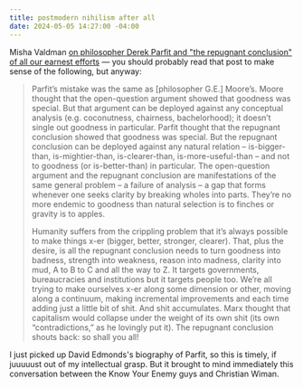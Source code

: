 ```yaml
---
title: postmodern nihilism after all
date: 2024-05-05 14:27:00 -04:00
---
```


Misha Valdman [on philosopher Derek Parfit and "the repugnant conclusion" of all our earnest efforts](https://zworld.substack.com/p/could-i-make-you-eat-shit?utm_source=substack&utm_medium=email) — you should probably read that post to make sense of the following, but anyway:

>Parfit’s mistake was the same as [philosopher G.E.] Moore’s. Moore thought that the open-question argument showed that goodness was special. But that argument can be deployed against any conceptual analysis (e.g. coconutness, chairness, bachelorhood); it doesn’t single out goodness in particular. Parfit thought that the repugnant conclusion showed that goodness was special. But the repugnant conclusion can be deployed against any natural relation – is-bigger-than, is-mightier-than, is-clearer-than, is-more-useful-than – and not to goodness (or is-better-than) in particular. The open-question argument and the repugnant conclusion are manifestations of the same general problem – a failure of analysis – a gap that forms whenever one seeks clarity by breaking wholes into parts. They’re no more endemic to goodness than natural selection is to finches or gravity is to apples.
>
>Humanity suffers from the crippling problem that it’s always possible to make things x-er (bigger, better, stronger, clearer). That, plus the desire, is all the repugnant conclusion needs to turn goodness into badness, strength into weakness, reason into madness, clarity into mud, A to B to C and all the way to Z. It targets governments, bureaucracies and institutions but it targets people too. We’re all trying to make ourselves x-er along some dimension or other, moving along a continuum, making incremental improvements and each time adding just a little bit of shit. And shit accumulates. Marx thought that capitalism would collapse under the weight of its own shit (its own “contradictions,” as he lovingly put it). The repugnant conclusion shouts back: so shall you all!

I just picked up David Edmonds's biography of Parfit, so this is timely, if juuuuust out of my intellectual grasp. But it brought to mind immediately this conversation between the Know Your Enemy guys and Christian Wiman.